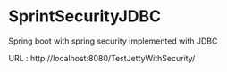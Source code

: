 # SprintSecurityJDBC

Spring boot with spring security implemented with JDBC

URL : http://localhost:8080/TestJettyWithSecurity/
